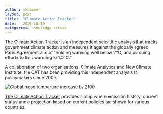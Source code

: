 ```yaml
---
author: sklimmer
layout: post
title:  "Climate Action Tracker"
date:   2019-10-19
categories: knowledge action
---
```

The [Climate Action Tracker](https://climateactiontracker.org) is an independent scientific analysis that tracks government climate action and measures it against the globally agreed Paris Agreement aim of "holding warming well below 2°C, and pursuing efforts to limit warming to 1.5°C." 

A collaboration of two organisations, Climate Analytics and New Climate Institute, the CAT has been providing this independent analysis to policymakers since 2009.

![Global mean temparture increase by 2100](https://climateactiontracker.org/media/images/CAT-AboutUs-Image-2019.09.width-445.png)

[The Climate Action Tracker](https://climateactiontracker.org) provides a map where emission history, current status and
a projection based on current policies are shown for various countries.
